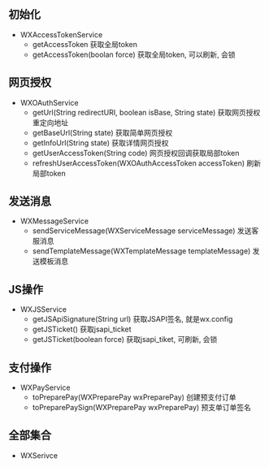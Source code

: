 
## 初始化

* WXAccessTokenService
    * getAccessToken 获取全局token
    * getAccessToken(boolan force) 获取全局token, 可以刷新, 会锁

## 网页授权

* WXOAuthService
    * getUrl(String redirectURI, boolean isBase, String state) 获取网页授权重定向地址
    * getBaseUrl(String state) 获取简单网页授权
    * getInfoUrl(String state) 获取详情网页授权
    * getUserAccessToken(String code) 网页授权回调获取局部token
    * refreshUserAccessToken(WXOAuthAccessToken accessToken) 刷新局部token

## 发送消息

* WXMessageService
    * sendServiceMessage(WXServiceMessage serviceMessage) 发送客服消息
    * sendTemplateMessage(WXTemplateMessage templateMessage) 发送模板消息

## JS操作

* WXJSService
    * getJSApiSignature(String url) 获取JSAPI签名, 就是wx.config
    * getJSTicket() 获取jsapi_ticket
    * getJSTicket(boolean force) 获取jsapi_tiket, 可刷新, 会锁

## 支付操作

* WXPayService
    * toPreparePay(WXPreparePay wxPreparePay) 创建预支付订单
    * toPreparePaySign(WXPreparePay wxPreparePay) 预支单订单签名

## 全部集合

* WXSerivce